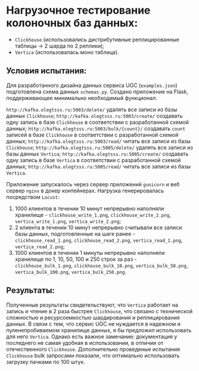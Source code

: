 # Нагрузочное тестирование колоночных баз данных:

* `Clickhouse` (использовались дистрибутивные реплицированные таблицы -> 2 шарда по 2 реплики);
* `Vertica` (использовалась моно таблица).

## Условия испытания:

Для разработанного дизайна данных сервиса UGC (`examples.json`) подготовлена схема данных `schemas.py`. Создано приложение на Flask, поддерживающее минимально необходимый функционал:

`http://kafka.olegtsss.ru:5003/delete/` удалять все записи из базы данных `Clickhouse`;
`http://kafka.olegtsss.ru:5003/create/` создавать одну запись в базе `Clickhouse` в соответствии с разработанной схемой данных;
`http://kafka.olegtsss.ru:5003/bulk/{count}/` создавать `count` записей в базе `Clickhouse` в соответствии с разработанной схемой данных;
`http://kafka.olegtsss.ru:5003/read/` читать все записи из базы `Clickhouse`;
`http://kafka.olegtsss.ru:5005/delete/` удалять все записи из базы данных `Vertica`;
`http://kafka.olegtsss.ru:5005/create/` создавать одну запись в базе `Vertica` в соответствии с разработанной схемой данных;
`http://kafka.olegtsss.ru:5005/read/` читать все записи из базы `Vertica`.

Приложение запускалось через сервер приложений `gunicorn` и веб сервер `nginx` в докер контейнерах. Нагрузка генерировалась посредством `Locust`: 
1) 1000 клиентов в течении 10 минут непрерывно наполняли хранилище - `clickhouse_write_1.png`, `clickhouse_write_2.png`, `vertica_write_1.png`, `vertica_write_2.png`;
2) 2 клиента в течении 10 минут непрерывно считывали все записи базы данных, подготовленные на шаге ранее - `clickhouse_read_1.png`, `clickhouse_read_2.png`, `vertica_read_1.png`, `vertica_read_2.png`;
3) 1000 клиентов в течении 1 минуты непрерывно наполняли хранилище по 1, 10, 50, 100 и 250 строк за раз - `clickhouse_bulk_1.png`, `clickhouse_bulk_10.png`, `vertica_bulk_50.png`, `vertica_bulk_100.png`, `vertica_bulk_250.png`.

## Результаты:

Полученные результаты свидетельствуют, что `Vertica` работает на запись и чтение в 2 раза быстрее `Clickhouse`, что связано с технической сложностью и ресурсоемкостью шардирования и реплицирования данных. В связи с тем, что сервис UGC не нуждается в надежном и пуленепробиваемом хранилище данных, я бы предложил использовать для него `Vertica`. Однако есть важное замечание: документация у последнего не самая удобная в использовании, в отличии от отечественного `Clickhouse`. Дополнительно проведеные испытания `Clickhouse` bulk запросами показали, что оптимально использовать загрузку пачками по 100 штук.
